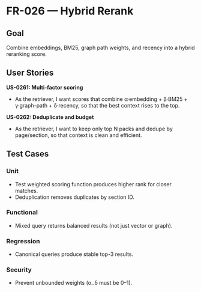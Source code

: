 # FR-026 — Hybrid Rerank

## Goal
Combine embeddings, BM25, graph path weights, and recency into a hybrid reranking score.

## User Stories

**US-0261: Multi-factor scoring**
- As the retriever, I want scores that combine α·embedding + β·BM25 + γ·graph-path + δ·recency, so that the best context rises to the top.

**US-0262: Deduplicate and budget**
- As the retriever, I want to keep only top N packs and dedupe by page/section, so that context is clean and efficient.

## Test Cases

### Unit
- Test weighted scoring function produces higher rank for closer matches.  
- Deduplication removes duplicates by section ID.  

### Functional
- Mixed query returns balanced results (not just vector or graph).  

### Regression
- Canonical queries produce stable top-3 results.  

### Security
- Prevent unbounded weights (α..δ must be 0–1).  
